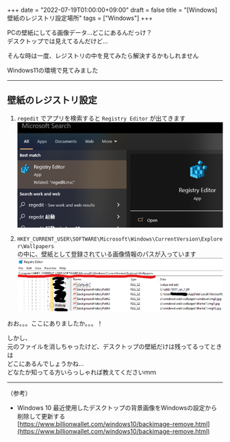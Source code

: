+++
date = "2022-07-19T01:00:00+09:00"
draft = false
title = "[Windows] 壁紙のレジストリ設定場所"
tags = ["Windows"]
+++

PCの壁紙にしてる画像データ…どこにあるんだっけ？  
デスクトップでは見えてるんだけど…

そんな時は一度、レジストリの中を見てみたら解決するかもしれません

Windows11の環境で見てみました

-----

## 壁紙のレジストリ設定

1. `regedit` でアプリを検索すると `Registry Editor` が出てきます  
![](/pic/Registory-WallpapersSettings-onWindows_00.png)  
  
1. `HKEY_CURRENT_USER\SOFTWARE\Microsoft\Windows\CurrentVersion\Explorer\Wallpapers`  
の中に、壁紙として登録されている画像情報のパスが入っています  
![](/pic/Registory-WallpapersSettings-onWindows_01.png)


おお。。。ここにありましたか。。。！

しかし、  
元のファイルを消しちゃったけど、デスクトップの壁紙だけは残ってるってときは  
どこにあるんでしょうかね…  
どなたか知ってる方いらっしゃれば教えてくださいｍｍ

---

（参考） 

- Windows 10 最近使用したデスクトップの背景画像をWindowsの設定から削除して更新する  
[https://www.billionwallet.com/windows10/backimage-remove.html](https://www.billionwallet.com/windows10/backimage-remove.html)
